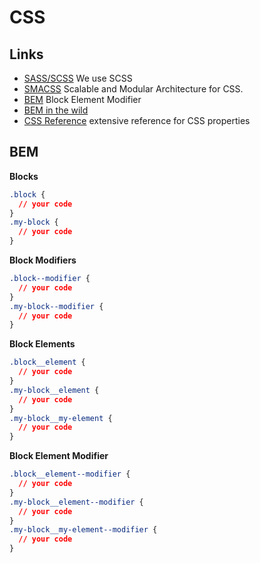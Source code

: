 # CSS

## Links
- [SASS/SCSS](http://sass-lang.com/guide) We use SCSS
- [SMACSS](https://smacss.com/) Scalable and Modular Architecture for CSS.
- [BEM](http://getbem.com/) Block Element Modifier
- [BEM in the wild](http://csswizardry.com/2013/01/mindbemding-getting-your-head-round-bem-syntax/)
- [CSS Reference](http://tympanus.net/codrops/css_reference/) extensive reference for CSS properties

## BEM

**Blocks**
```css
.block {
  // your code
}
.my-block {
  // your code
}
```    
**Block Modifiers**
```css
.block--modifier {
  // your code
}
.my-block--modifier {
  // your code
}
```

**Block Elements**
```css
.block__element {
  // your code
}
.my-block__element {
  // your code
}
.my-block__my-element {
  // your code
}
```
**Block Element Modifier**
```css
.block__element--modifier {
  // your code
}
.my-block__element--modifier {
  // your code
}
.my-block__my-element--modifier {
  // your code
}
```

